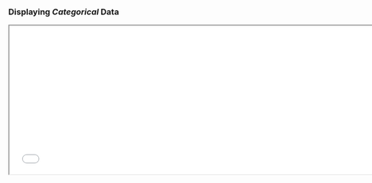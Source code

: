 ###  Displaying _**Categorical**_ Data

<iframe src="slides/slide_content/categorical_channels/index.html" width="740" height="300"></iframe>
